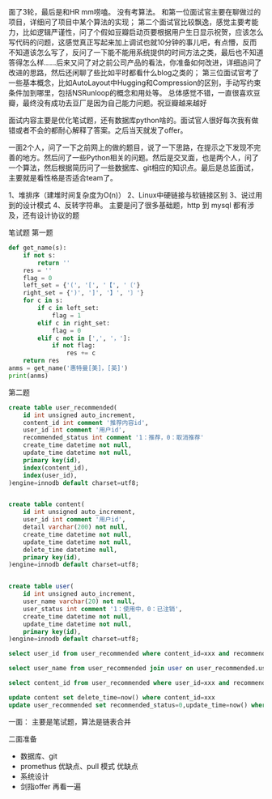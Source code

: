 面了3轮，最后是和HR mm唠嗑。
没有考算法。
和第一位面试官主要在聊做过的项目，详细问了项目中某个算法的实现；
第二个面试官比较飘逸，感觉主要考能力，比如逻辑严谨性，问了个假如豆瓣启动页要根据用户生日显示祝贺，应该怎么写代码的问题，这感觉真正写起来加上调试也就10分钟的事儿吧，有点懵，反而不知道该怎么写了，反问了一下能不能用系统提供的时间方法之类，最后也不知道答得怎么样……后来又问了对之前公司产品的看法，你准备如何改进，详细追问了改进的思路，然后还闲聊了些比如平时都看什么blog之类的；
第三位面试官考了一些基本概念，比如AutoLayout中Hugging和Compression的区别，手动写约束条件加到哪里，包括NSRunloop的概念和用处等。
总体感觉不错，一直很喜欢豆瓣，最终没有成功去豆厂是因为自己能力问题。祝豆瓣越来越好

面试内容主要是优化笔试题，还有数据库python啥的。面试官人很好每次我有做错或者不会的都耐心解释了答案。之后当天就发了offer。


一面2个人，问了一下之前网上的做的题目，说了一下思路，在提示之下发现不完善的地方。然后问了一些Python相关的问题。然后是交叉面，也是两个人，问了一个算法，然后根据简历问了一些数据库、git相应的知识点。最后是总监面试，主要就是看性格是否适合team了。

1、堆排序（建堆时间复杂度为O(n)）
2、Linux中硬链接与软链接区别
3、说过用到的设计模式
4、反转字符串。
主要是问了很多基础题，http 到 mysql 都有涉及，还有设计协议的题



笔试题
第一题
```Python
def get_name(s):
    if not s:
        return ''
    res = ''
    flag = 0
    left_set = {'(', '[', '【', '〔'}
    right_set = {')', ']', '】', '〕'}
    for c in s:
        if c in left_set:
            flag = 1
        elif c in right_set:
            flag = 0
        elif c not in [',', '，']:
            if not flag:
                res += c
    return res
anms = get_name('惠特曼[美]，[英]')
print(anms)
```
第二题
```sql
create table user_recommended(
    id int unsigned auto_increment,
    content_id int comment '推荐内容id',
    user_id int comment '用户id',
    recommended_status int comment '1：推荐，0：取消推荐'
    create_time datetime not null,
    update_time datetime not null,
    primary key(id),
    index(content_id),
    index(user_id),
)engine=innodb default charset=utf8;


create table content(
    id int unsigned auto_increment,
    user_id int comment '用户id',
    detail varchar(200) not null,
    create_time datetime not null,
    update_time datetime not null,
    delete_time datetime null,
    primary key(id),
)engine=innodb default charset=utf8;


create table user(
    id int unsigned auto_increment,
    user_name varchar(20) not null,
    user_status int comment '1：使用中，0：已注销',
    create_time datetime not null,
    update_time datetime not null,
    primary key(id),
)engine=innodb default charset=utf8;

select user_id from user_recommended where content_id=xxx and recommended_status=1

select user_name from user_recommended join user on user_recommended.user_id= user.id where content_id=xxx and recommended_status=1

select content_id from user_recommended where user_id=xxx and recommended_status=1 order by update_time desc

update content set delete_time=now() where content_id=xxx
update user_recommended set recommended_status=0,update_time=now() where content_id=xxx
```


一面：
主要是笔试题，算法是链表合并

二面准备
- 数据库、git
- promethus 优缺点、pull 模式 优缺点
- 系统设计
- 剑指offer 再看一遍
